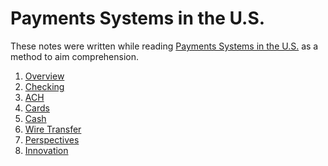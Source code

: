 # Payments Systems in the U.S.

These notes were written while reading
[Payments Systems in the U.S.][source]
as a method to aim comprehension.

[source]: https://amzn.to/2kCpW5C

1. [Overview](overview.md)
1. [Checking](checking.md)
1. [ACH](ach.md)
1. [Cards](cards.md)
1. [Cash](cash.md)
1. [Wire Transfer](wire-transfer.md)
1. [Perspectives](perspectives.md)
1. [Innovation](innovation.md)
